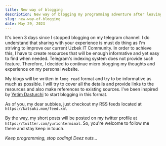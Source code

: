 ```yaml
---
title: New way of blogging
description: New way of blogging my programming adventure after leaving telegram.
slug: new-way-of-blogging
date: May 29, 2023
---
```


It's been 3 days since I stopped blogging on my telegram channel. I do understand that sharing with your experience is must do thing as I'm striving to improve
our current Uzbek IT Community. In order to achieve this, I have to create resources that will be enough informative and yet easy to find when needed.
Telegram's indexing system does not provide such feature. Therefore, I decided to continue micro blogging my thoughts and experience on my personal website.

My blogs will be written in `long read` format and try to be informative as much as possible. I will try to cover all the details and provide links to the resources and
also make references to existing sources. I've been inspired by [Yetim Dasturchi](https://t.me/yetimdasturchi) to start blogging in this format.

As of you, my dear subbies, just checkout my RSS feeds located at `https://katsuki.moe/feed.xml`

By the way, my short posts will be posted on my twitter profile at `https://twitter.com/yurionterminal`. So, you're welcome to follow me there and stay keep in
touch.

_Keep programming, stop coding! Deez nuts..._
